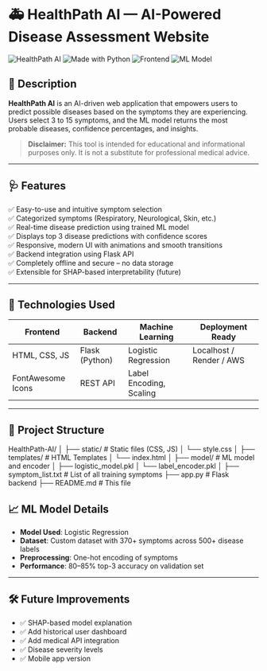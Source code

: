# 🚑 HealthPath AI — AI-Powered Disease Assessment Website

![HealthPath AI](https://img.shields.io/badge/HealthPath-AI-green?style=for-the-badge&logo=medical-services)
![Made with Python](https://img.shields.io/badge/Made%20with-Python-blue?style=for-the-badge&logo=python)
![Frontend](https://img.shields.io/badge/Frontend-HTML%2FCSS%2FJS-yellow?style=for-the-badge&logo=javascript)
![ML Model](https://img.shields.io/badge/Model-Logistic%20Regression-purple?style=for-the-badge&logo=scikit-learn)


## 📌 Description

**HealthPath AI** is an AI-driven web application that empowers users to predict possible diseases based on the symptoms they are experiencing. Users select 3 to 15 symptoms, and the ML model returns the most probable diseases, confidence percentages, and insights.

> **Disclaimer:** This tool is intended for educational and informational purposes only. It is not a substitute for professional medical advice.

---

## 🩺 Features

✅ Easy-to-use and intuitive symptom selection  
✅ Categorized symptoms (Respiratory, Neurological, Skin, etc.)  
✅ Real-time disease prediction using trained ML model  
✅ Displays top 3 disease predictions with confidence scores  
✅ Responsive, modern UI with animations and smooth transitions  
✅ Backend integration using Flask API  
✅ Completely offline and secure – no data storage  
✅ Extensible for SHAP-based interpretability (future)

---




## 🚀 Technologies Used

| Frontend         | Backend        | Machine Learning         | Deployment Ready |
|------------------|----------------|---------------------------|------------------|
| HTML, CSS, JS    | Flask (Python) | Logistic Regression       | Localhost / Render / AWS |
| FontAwesome Icons| REST API       | Label Encoding, Scaling   |                  |

---

## 📁 Project Structure

HealthPath-AI/
│
├── static/ # Static files (CSS, JS)
│ └── style.css
│
├── templates/ # HTML Templates
│ └── index.html
│
├── model/ # ML model and encoder
│ ├── logistic_model.pkl
│ └── label_encoder.pkl
│
├── symptom_list.txt # List of all training symptoms
├── app.py # Flask backend
├── README.md # This file

## 📈 ML Model Details

- **Model Used**: Logistic Regression  
- **Dataset**: Custom dataset with 370+ symptoms across 500+ disease labels  
- **Preprocessing**: One-hot encoding of symptoms  
- **Performance**: 80–85% top-3 accuracy on validation set  

---

## 🛠️ Future Improvements

- ✅ SHAP-based model explanation  
- ✅ Add historical user dashboard  
- ✅ Add medical API integration  
- ✅ Disease severity levels  
- ✅ Mobile app version  
